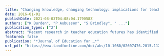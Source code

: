 ```yaml
---
title: "Changing knowledge, changing technology: implications for teacher education futures"
date: 2016-01-01
publishDate: 2021-08-03T04:08:04.179058Z
authors: ["K Burden", "P Aubusson", "S Brindley", " ..."]
publication_types: ["2"]
abstract: "Recent research in teacher education futures has identified two themes that require further study: the changing nature of knowledge and the changing capabilities of technologies. This article examines the intersection of these two themes and their implications for teacher …"
featured: false
publication: "*Journal of Education for …*"
url_pdf: "https://www.tandfonline.com/doi/abs/10.1080/02607476.2015.1125432"
---
```



